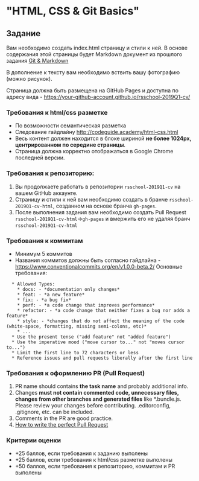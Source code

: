 # "HTML, CSS & Git Basics"

## Задание
Вам необходимо создать index.html страницу и стили к ней.
В основе содержания этой страницы будет Markdown документ из прошлого задания [Git & Markdown](git-markdown.md)

В дополнение к тексту вам необходимо вствить вашу фотографию (можно рисунок). 

Страница должна быть размещена на GitHub Pages и доступна по адресу вида - https://your-github-account.github.io/rsschool-2019Q1-cv/

### Требования к html/css разметке
- По возможности семантическая разметка
- Следование гайдлайну http://codeguide.academy/html-css.html
- Весь контент должен находится в блоке шириной **не более 1024px, центрированном по середине страницы**.
- Страница должна корректно отображаться в Google Chrome последней версии.

### Требования к репозиторию: 
1. Вы продолжаете работать в репозитории  `rsschool-2019Q1-cv` на вашем GitHub аккаунте.
2. Страницу и стили к ней вам необходимо создать в бранче `rsschool-2019Q1-cv-html`, созданном на основе бранча `gh-pages`.
3. После выполнения задания вам необходимо создать Pull Request `rsschool-2019Q1-cv-html`->`gh-pages` и вмержить его не удаляя бранч `rsschool-2019Q1-cv-html` 

### Требования к коммитам
- Минимум 5 коммитов
- Названия коммитов должны быть согласно гайдлайна - https://www.conventionalcommits.org/en/v1.0.0-beta.2/ 
Основные требования:
```
  * Allowed Types:
    * docs: - *documentation only changes*
    * feat: - *a new feature*
    * fix: - *a bug fix*
    * perf: - *a code change that improves performance*
    * refactor: - *a code change that neither fixes a bug nor adds a feature*
    * style: - *сhanges that do not affect the meaning of the code (white-space, formatting, missing semi-colons, etc)*
    * ...
  * Use the present tense ("add feature" not "added feature")
  * Use the imperative mood ("move cursor to..." not "moves cursor to...")
  * Limit the first line to 72 characters or less
  * Reference issues and pull requests liberally after the first line
```

### Требования к оформлению PR (Pull Request)
1. PR name should contains **the task name** and probably additional info.
2. Changes **must not contain commented code, unnecessary files, changes from other branches and generated files** like *.bundle.js. Please review your changes before contributing. .editorconfig, .gitignore, etc. can be included.
3. Comments in the PR are good practice.
4. [How to write the perfect Pull Request](https://github.com/blog/1943-how-to-write-the-perfect-pull-request)

### Критерии оценки
- +25 баллов, если требования к заданию выполены
- +25 баллов, если требования к html/css разметке выполены
- +50 баллов, если требования к репозиторию, коммитам и PR выполены
